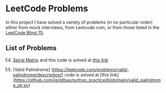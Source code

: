 # LeetCode Problems

In this project I have solved a variety of problems (in no particular order) either from mock interviews, from Leetcode.com, or from those listed in the [LeetCode Blind 75](https://leetcode.com/discuss/general-discussion/460599/blind-75-leetcode-questions).



## List of Problems
54. [Spiral Matrix](https://leetcode.com/problems/spiral-matrix/description/) and this code is solved at [this link](https://github.com/jgoldbas/python_practice/blob/main/spiral_matrix.py)

125. [Valid Palindrome] (https://leetcode.com/problems/valid-palindrome/description/) code is solved at [this link] (https://github.com/jgoldbas/python_practice/blob/main/valid_palindrome_str.py)
